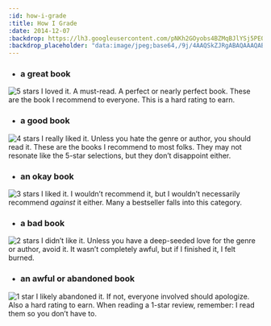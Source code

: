 ```yaml
---
:id: how-i-grade
:title: How I Grade
:date: 2014-12-07
:backdrop: https://lh3.googleusercontent.com/pNKh2GOyobs4BZMqBJlYSj5PEQCAkg6hkwAjfEU4RAHFdB1902cxfnn8gcU-raMGsYzWMUj2T6Qw=w1000-l75-rj
:backdrop_placeholder: "data:image/jpeg;base64,/9j/4AAQSkZJRgABAQAAAQABAAD/2wCEACgcHiMeGSgjISMtKygwPGRBPDc3PHtYXUlkkYCZlo+AjIqgtObDoKrarYqMyP/L2u71////m8H////6/+b9//gBKy0tMCkwajU1auyZgJns7Ozs7Ozs7Ozs7Ozs7Ozs7Ozs7Ozs7Ozs7Ozs7Ozs7Ozs7Ozs7Ozs7Ozs7Ozs7Ozs7P/AABEIAAsAFAMBIgACEQEDEQH/xAAYAAACAwAAAAAAAAAAAAAAAAABBAADBf/EAB8QAAICAgEFAAAAAAAAAAAAAAECABEDEiFBUVJhcv/EABQBAQAAAAAAAAAAAAAAAAAAAAD/xAAUEQEAAAAAAAAAAAAAAAAAAAAA/9oADAMBAAIRAxEAPwDMVDVhaI9y07lWF0PoRXZu5hHJ5gMYhiRayBGa/KSDUDoJIH//2Q=="
---
```

* ### a great book ###
![5 stars](5-stars.svg) I loved it. A must-read. A perfect or nearly perfect book. These are the book I recommend to everyone. This is a hard rating to earn.

* ### a good book ###
![4 stars](4-stars.svg) I really liked it. Unless you hate the genre or author, you should read it. These are the books I recommend to most folks. They may not resonate like the 5-star selections, but they don’t disappoint either.

* ### an okay book ###
![3 stars](3-stars.svg) I liked it. I wouldn’t recommend it, but I wouldn’t necessarily recommend _against_ it either. Many a bestseller falls into this category.

* ### a bad book ###
![2 stars](2-stars.svg) I didn’t like it. Unless you have a deep-seeded love for the genre or author, avoid it. It wasn’t completely awful, but if I finished it, I felt burned.

* ### an awful or abandoned book ###
![1 star](1-star.svg) I likely abandoned it. If not, everyone involved should apologize. Also a hard rating to earn. When reading a 1-star review, remember: I read them so you don’t have to.
